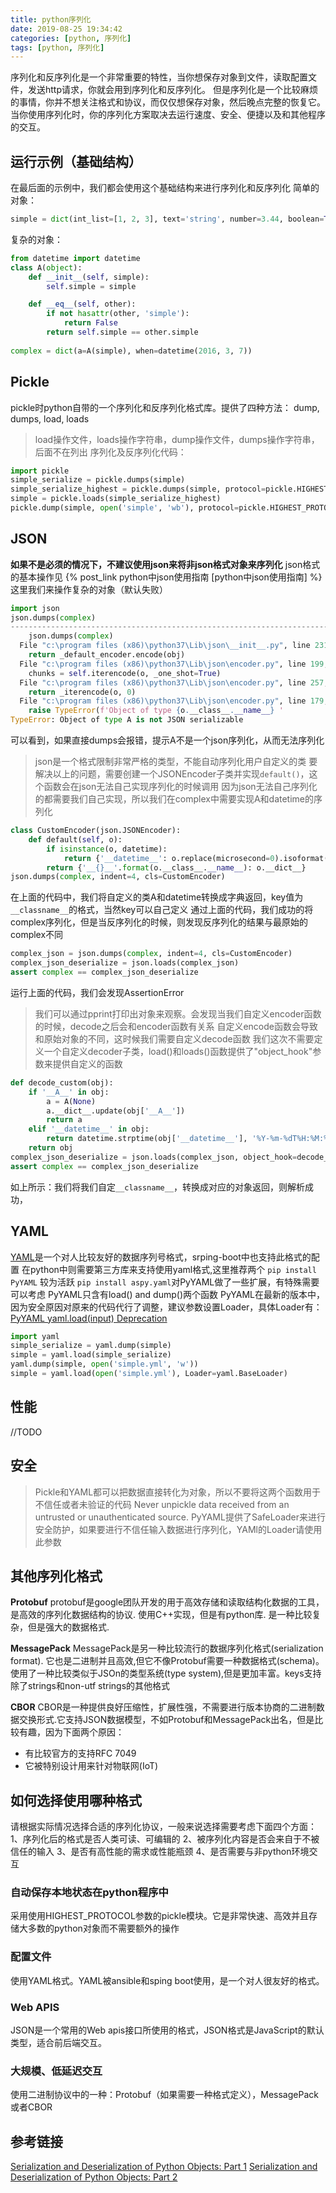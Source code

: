 ```yaml
---
title: python序列化
date: 2019-08-25 19:34:42
categories: [python, 序列化]
tags: [python, 序列化]
---
```

序列化和反序列化是一个非常重要的特性，当你想保存对象到文件，读取配置文件，发送http请求，你就会用到序列化和反序列化。
但是序列化是一个比较麻烦的事情，你并不想关注格式和协议，而仅仅想保存对象，然后晚点完整的恢复它。
当你使用序列化时，你的序列化方案取决去运行速度、安全、便捷以及和其他程序的交互。
## 运行示例（基础结构）
在最后面的示例中，我们都会使用这个基础结构来进行序列化和反序列化
简单的对象：
``` python
simple = dict(int_list=[1, 2, 3], text='string', number=3.44, boolean=True, none=None)
```
复杂的对象：
``` python
from datetime import datetime
class A(object):
    def __init__(self, simple):
        self.simple = simple

    def __eq__(self, other):
        if not hasattr(other, 'simple'):
            return False
        return self.simple == other.simple
    
complex = dict(a=A(simple), when=datetime(2016, 3, 7))
```
<!-- more -->
## Pickle
pickle时python自带的一个序列化和反序列化格式库。提供了四种方法： dump, dumps, load, loads
> load操作文件，loads操作字符串，dump操作文件，dumps操作字符串，后面不在列出
序列化及反序列化代码：
``` python
import pickle
simple_serialize = pickle.dumps(simple)
simple_serialize_highest = pickle.dumps(simple, protocol=pickle.HIGHEST_PROTOCOL)
simple = pickle.loads(simple_serialize_highest)
pickle.dump(simple, open('simple', 'wb'), protocol=pickle.HIGHEST_PROTOCOL)
```
## JSON
**如果不是必须的情况下，不建议使用json来将非json格式对象来序列化**
json格式的基本操作见 {% post_link python中json使用指南 [python中json使用指南] %}
这里我们来操作复杂的对象（默认失败）
```python
import json
json.dumps(complex)
--------------------------------------------------------------------------------------------------
    json.dumps(complex)
  File "c:\program files (x86)\python37\Lib\json\__init__.py", line 231, in dumps
    return _default_encoder.encode(obj)
  File "c:\program files (x86)\python37\Lib\json\encoder.py", line 199, in encode
    chunks = self.iterencode(o, _one_shot=True)
  File "c:\program files (x86)\python37\Lib\json\encoder.py", line 257, in iterencode
    return _iterencode(o, 0)
  File "c:\program files (x86)\python37\Lib\json\encoder.py", line 179, in default
    raise TypeError(f'Object of type {o.__class__.__name__} '
TypeError: Object of type A is not JSON serializable
```
可以看到，如果直接dumps会报错，提示A不是一个json序列化，从而无法序列化
> json是一个格式限制非常严格的类型，不能自动序列化用户自定义的类
要解决以上的问题，需要创建一个JSONEncoder子类并实现`default()`，这个函数会在json无法自己实现序列化的时候调用
因为json无法自己序列化的都需要我们自己实现，所以我们在complex中需要实现A和datetime的序列化
```python
class CustomEncoder(json.JSONEncoder):
    def default(self, o):
        if isinstance(o, datetime):
            return {'__datetime__': o.replace(microsecond=0).isoformat()}
        return {'__{}__'.format(o.__class__.__name__): o.__dict__}
json.dumps(complex, indent=4, cls=CustomEncoder)
```
在上面的代码中，我们将自定义的类A和datetime转换成字典返回，key值为`__classname__`的格式，当然key可以自己定义
通过上面的代码，我们成功的将complex序列化，但是当反序列化的时候，则发现反序列化的结果与最原始的complex不同
```python
complex_json = json.dumps(complex, indent=4, cls=CustomEncoder)
complex_json_deserialize = json.loads(complex_json)
assert complex == complex_json_deserialize
```
运行上面的代码，我们会发现AssertionError
> 我们可以通过pprint打印出对象来观察。会发现当我们自定义encoder函数的时候，decode之后会和encoder函数有关系
> 自定义encode函数会导致和原始对象的不同，这时候我们需要自定义decode函数
我们这次不需要定义一个自定义decoder子类，load()和loads()函数提供了"object_hook"参数来提供自定义的函数
```python
def decode_custom(obj):
    if '__A__' in obj:
        a = A(None)
        a.__dict__.update(obj['__A__'])
        return a
    elif '__datetime__' in obj:
        return datetime.strptime(obj['__datetime__'], '%Y-%m-%dT%H:%M:%S')
    return obj
complex_json_deserialize = json.loads(complex_json, object_hook=decode_custom)
assert complex == complex_json_deserialize
```
如上所示：我们将我们自定`__classname__`，转换成对应的对象返回，则解析成功，
## YAML
[YAML](https://yaml.org/)是一个对人比较友好的数据序列号格式，srping-boot中也支持此格式的配置
在python中则需要第三方库来支持使用yaml格式,这里推荐两个
`pip install PyYAML` 较为活跃
`pip install aspy.yaml`对PyYAML做了一些扩展，有特殊需要可以考虑
PyYAML只含有load() and dump()两个函数
PyYAML在最新的版本中，因为安全原因对原来的代码代行了调整，建议参数设置Loader，具体Loader有：
[PyYAML yaml.load(input) Deprecation](https://github.com/yaml/pyyaml/wiki/PyYAML-yaml.load\(input\)-Deprecation#footnotes)
``` python
import yaml
simple_serialize = yaml.dump(simple)
simple = yaml.load(simple_serialize)
yaml.dump(simple, open('simple.yml', 'w'))
simple = yaml.load(open('simple.yml'), Loader=yaml.BaseLoader)
```
## 性能
//TODO
## 安全
> Pickle和YAML都可以把数据直接转化为对象，所以不要将这两个函数用于不信任或者未验证的代码
> Never unpickle data received from an untrusted or unauthenticated source.
PyYAML提供了SafeLoader来进行安全防护，如果要进行不信任输入数据进行序列化，YAMl的Loader请使用此参数
## 其他序列化格式
**Protobuf**
protobuf是google团队开发的用于高效存储和读取结构化数据的工具，是高效的序列化数据结构的协议. 使用C++实现，但是有python库. 是一种比较复杂，但是强大的数据格式.

**MessagePack**
MessagePack是另一种比较流行的数据序列化格式(serialization format). 它也是二进制并且高效,但它不像Protobuf需要一种数据格式(schema)。使用了一种比较类似于JSOn的类型系统(type system),但是更加丰富。keys支持除了strings和non-utf strings的其他格式

**CBOR**
CBOR是一种提供良好压缩性，扩展性强，不需要进行版本协商的二进制数据交换形式.它支持JSON数据模型，不如Protobuf和MessagePack出名，但是比较有趣，因为下面两个原因：
* 有比较官方的支持RFC 7049
* 它被特别设计用来针对物联网(IoT)

## 如何选择使用哪种格式
请根据实际情况选择合适的序列化协议，一般来说选择需要考虑下面四个方面：
    1、序列化后的格式是否人类可读、可编辑的
    2、被序列化内容是否会来自于不被信任的输入
    3、是否有高性能的需求或性能瓶颈
    4、是否需要与非python环境交互
### 自动保存本地状态在python程序中
采用使用HIGHEST_PROTOCOL参数的pickle模块。它是非常快速、高效并且存储大多数的python对象而不需要额外的操作
### 配置文件
使用YAML格式。YAML被ansible和sping boot使用，是一个对人很友好的格式。
### Web APIS
JSON是一个常用的Web apis接口所使用的格式，JSON格式是JavaScript的默认类型，适合前后端交互。
### 大规模、低延迟交互
使用二进制协议中的一种：Protobuf（如果需要一种格式定义），MessagePack或者CBOR

## 参考链接
[Serialization and Deserialization of Python Objects: Part 1](https://code.tutsplus.com/tutorials/serialization-and-deserialization-of-python-objects-part-1--cms-26183)
[Serialization and Deserialization of Python Objects: Part 2](https://code.tutsplus.com/tutorials/serialization-and-deserialization-of-python-objects-part-2--cms-26184)